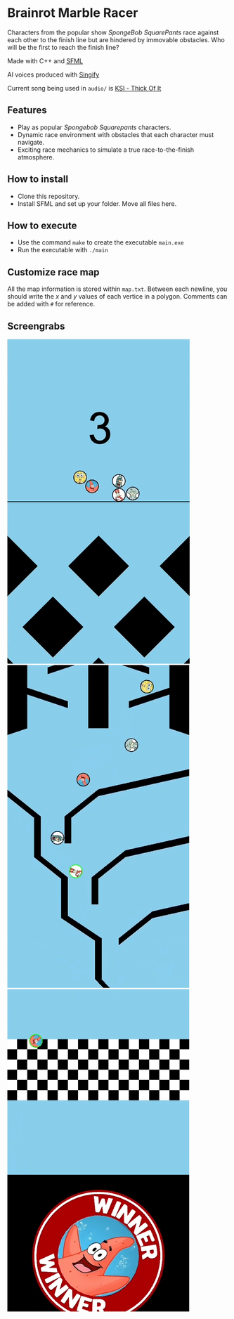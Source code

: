 # Brainrot Marble Racer

Characters from the popular show *SpongeBob SquarePants* race against each other to the finish line but are hindered by immovable obstacles. Who will be the first to reach the finish line?

Made with C++ and [SFML](https://www.sfml-dev.org/) 

AI voices produced with [Singify](https://singify.fineshare.com/)

Current song being used in `audio/` is [KSI - Thick Of It](https://youtu.be/At8v_Yc044Y?si=ClZ-Aq1LY8vtuVgQ)

## Features  
- Play as popular *Spongebob Squarepants* characters.
- Dynamic race environment with obstacles that each character must navigate.
- Exciting race mechanics to simulate a true race-to-the-finish atmosphere.


## How to install
- Clone this repository.
- Install SFML and set up your folder. Move all files here.

## How to execute
- Use the command `make` to create the executable `main.exe`
- Run the executable with `./main`

## Customize race map
All the map information is stored within `map.txt`. Between each newline, you should write the *x* and *y* values of each vertice in a polygon. Comments can be added with `#` for reference.

## Screengrabs
![Start](pictures/readme/start.png)
![Racing](pictures/readme/racing.png)
![Finish](pictures/readme/win.png)
